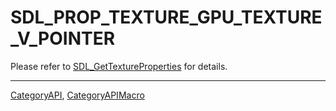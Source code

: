 # SDL_PROP_TEXTURE_GPU_TEXTURE_V_POINTER

Please refer to [SDL_GetTextureProperties](SDL_GetTextureProperties) for details.

----
[CategoryAPI](CategoryAPI), [CategoryAPIMacro](CategoryAPIMacro)

